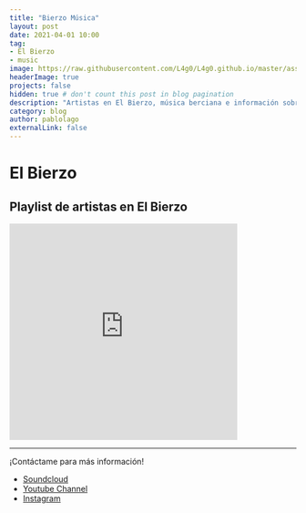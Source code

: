 ```yaml
---
title: "Bierzo Música"
layout: post
date: 2021-04-01 10:00
tag:
- El Bierzo
- music
image: https://raw.githubusercontent.com/L4g0/L4g0.github.io/master/assets/images/bierzomusica.jpg
headerImage: true
projects: false
hidden: true # don't count this post in blog pagination
description: "Artistas en El Bierzo, música berciana e información sobre conciertos en la comarca"
category: blog
author: pablolago
externalLink: false
---
```

# El Bierzo 
## Playlist de artistas en El Bierzo
<iframe src="https://open.spotify.com/embed/playlist/5rSP1Kp1SJww9WORx0H0la" width="400" height="380" frameborder="0" allowtransparency="true" allow="encrypted-media"></iframe>

---
¡Contáctame para más información!

- [Soundcloud](https://soundcloud.com/soylago/)
- [Youtube Channel](https://www.youtube.com/channel/UCLa6JuCw3ND4arrhQngJyvQ)
- [Instagram](https://instagram.com/lagoproduce)

